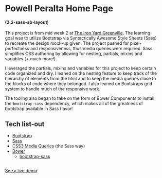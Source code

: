 # Powell Peralta Home Page
#### (2.2-sass-sb-layout)

This project is from mid week 2 at [The Iron Yard Greenville](https://theironyard.com). The learning goal was to utilize Bootstrap via Syntactically Awesome Style Sheets (Sass) to recreate the design mock-up given. The project pushed for pixel-perfectness and responsiveness, thus media queries were required. Sass simplifies CSS authoring by allowing for nesting, partials, mixins and variables (+ much more!). 

I leveraged the partials, mixins and variables for this project to keep certain code organized and dry. I leaned on the nesting feature to keep track of the hierarchy of elements from the html and to keep the media queries close to the blocks of code where they belonged. I also leaned on Bootstraps grid system to handle much of the responsive work.

The tooling also began to take on the form of Bower Components to install the `bootstrap-sass` dependency, which makes all of the greatness of bootstrap available in Sass flavor!

## Tech list-out
+ [Bootstrap](http://getbootstrap.com/)
+ [Sass](http://sass-lang.com/)
+ [CSS3 Media Queries](https://developer.mozilla.org/en-US/docs/Web/CSS/Media_Queries) (the Sass way)
+ [Bower](https://bower.io/)
    - [bootstrap-sass](https://github.com/twbs/bootstrap-sass)

##
 [See a live demo](https://imarrsh.github.io/2.2-sass-sb-layout/)
